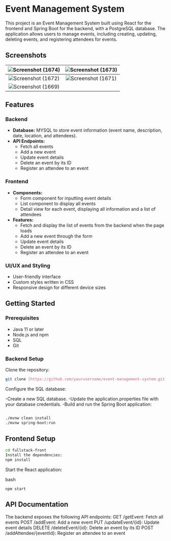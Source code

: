 # Event Management System

This project is an Event Management System built using React for the frontend and Spring Boot for the backend, with a PostgreSQL database. The application allows users to manage events, including creating, updating, deleting events, and registering attendees for events.

## Screenshots

| ![Screenshot (1674)](https://github.com/user-attachments/assets/211de2a0-8f51-4719-9bb3-92ab553dbf4d) | ![Screenshot (1673)](https://github.com/user-attachments/assets/57449421-7ce8-476f-9cda-25f0fec5263b) |
|:-----------------------------------------------------:|:-----------------------------------------------------:|
| ![Screenshot (1672)](https://github.com/user-attachments/assets/cbe72e5a-bc67-498d-8a55-72b1b57dd44a) | ![Screenshot (1671)](https://github.com/user-attachments/assets/4ad163e2-fb07-47be-90bc-8fbdd0eb05ff) |
| ![Screenshot (1669)](https://github.com/user-attachments/assets/24a0ae10-f4dd-4d9d-809b-cb728fb225a6) | |


## Features

### Backend
- **Database:** MYSQL to store event information (event name, description, date, location, and attendees).
- **API Endpoints:** 
  - Fetch all events
  - Add a new event
  - Update event details
  - Delete an event by its ID
  - Register an attendee to an event

### Frontend
- **Components:**
  - Form component for inputting event details
  - List component to display all events
  - Detail view for each event, displaying all information and a list of attendees
- **Features:**
  - Fetch and display the list of events from the backend when the page loads
  - Add a new event through the form
  - Update event details
  - Delete an event by its ID
  - Register an attendee to an event

### UI/UX and Styling
- User-friendly interface
- Custom styles written in CSS
- Responsive design for different device sizes

## Getting Started

### Prerequisites
- Java 11 or later
- Node.js and npm
- SQL
- Git

### Backend Setup

 Clone the repository:
   ```bash
   git clone [https://github.com/yourusername/event-management-system.git](https://github.com/IT21754470/Event-management.git)
   
   ```


Configure the SQL database:

-Create a new SQL database.
-Update the application.properties file with your database credentials.
-Build and run the Spring Boot application:


```bash

./mvnw clean install
./mvnw spring-boot:run

```

## Frontend Setup
```bash
cd fullstack-front
Install the dependencies:
npm install
```

Start the React application:

bash
```
npm start

```
## API Documentation

The backend exposes the following API endpoints:
GET /getEvent: Fetch all events
POST /addEvent: Add a new event
PUT /updateEvent/{id}: Update event details
DELETE /deleteEvent/{id}: Delete an event by its ID
POST /addAttendee/{eventId}: Register an attendee to an event


